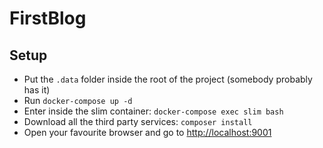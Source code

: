 # FirstBlog

## Setup

- Put the `.data` folder inside the root of the project (somebody probably has it)
- Run `docker-compose up -d`
- Enter inside the slim container: `docker-compose exec slim bash`
- Download all the third party services: `composer install`
- Open your favourite browser and go to [http://localhost:9001](http://localhost:9001)
